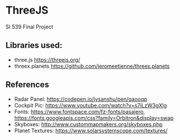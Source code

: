 # ThreeJS  
SI 539 Final Project  
## Libraries used:  
* three.js https://threejs.org/  
* threex.planets https://github.com/jeromeetienne/threex.planets
## References
* Radar Panel: https://codepen.io/jvsanshu/pen/qaooqp
* Cockpit Pic: https://www.youtube.com/watch?v=s7iLzW3gXlg
* Fonts: https://www.fontspace.com/fz-fonts/pasajero, https://fonts.googleapis.com/css?family=Orbitron&display=swap
* Skyboxes: http://www.custommapmakers.org/skyboxes.php  
* Planet Textures: https://www.solarsystemscope.com/textures/
